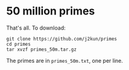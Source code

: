 # 50 million primes 

That's all. To download:

```
git clone https://github.com/j2kun/primes
cd primes
tar xvzf primes_50m.tar.gz
```

The primes are in `primes_50m.txt`, one per line.
